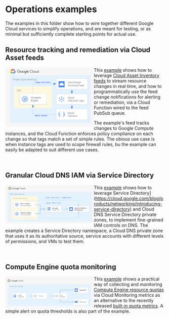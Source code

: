 # Operations examples

The examples in this folder show how to wire together different Google Cloud services to simplify operations, and are meant for testing, or as minimal but sufficiently complete starting points for actual use.

## Resource tracking and remediation via Cloud Asset feeds

<a href="./asset-inventory-feed-remediation" title="Resource tracking and remediation via Cloud Asset feeds"><img src="./asset-inventory-feed-remediation/diagram.png" align="left" width="280px"></a> This [example](./asset-inventory-feed-remediation) shows how to leverage [Cloud Asset Inventory feeds](https://cloud.google.com/asset-inventory/docs/monitoring-asset-changes) to stream resource changes in real time, and how to programmatically use the feed change notifications for alerting or remediation, via a Cloud Function wired to the feed PubSub queue.

The example's feed tracks changes to Google Compute instances, and the Cloud Function enforces policy compliance on each change so that tags match a set of simple rules. The obious use case is when instance tags are used to scope firewall rules, bu the example can easily be adapted to suit different use cases.

<br clear="left">

## Granular Cloud DNS IAM via Service Directory

<a href="./dns-fine-grained-iam" title="Fine-grained Cloud DNS IAM with Service Directory"><img src="./dns-fine-grained-iam/diagram.png" align="left" width="280px"></a> This [example](./dns-fine-grained-iam) shows how to leverage Service Directory](https://cloud.google.com/blog/products/networking/introducing-service-directory) and Cloud DNS Service Directory private zones, to implement fine-grained IAM controls on DNS. The example creates a Service Directory namespace, a Cloud DNS private zone that uses it as its authoritative source, service accounts with different levels of permissions, and VMs to test them.

<br clear="left">

## Compute Engine quota monitoring

<a href="./quota-monitoring" title="Compute Engine quota monitoring"><img src="./quota-monitoring/diagram.png" align="left" width="280px"></a> This [example](./quota-monitoring) shows a practical way of collecting and monitoring [Compute Engine resource quotas](https://cloud.google.com/compute/quotas) via Cloud Monitoring metrics as an alternative to the recently released [built-in quota metrics](https://cloud.google.com/monitoring/alerts/using-quota-metrics). A simple alert on quota thresholds is also part of the example.

<br clear="left">
